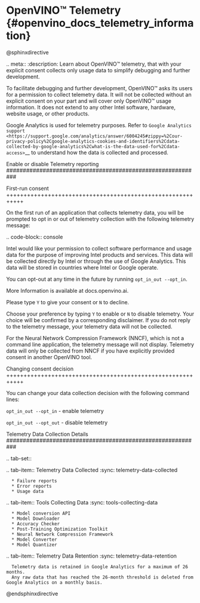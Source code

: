 # OpenVINO™ Telemetry {#openvino_docs_telemetry_information}

@sphinxdirective

.. meta::
   :description: Learn about OpenVINO™ telemetry, that with your explicit consent 
                 collects only usage data to simplify debugging and further development.


To facilitate debugging and further development, OpenVINO™ asks its users for 
a permission to collect telemetry data. It will not be collected 
without an explicit consent on your part and will cover only OpenVINO™ usage information.
It does not extend to any other Intel software, hardware, website usage, or other products. 

Google Analytics is used for telemetry purposes. Refer to 
`Google Analytics support <https://support.google.com/analytics/answer/6004245#zippy=%2Cour-privacy-policy%2Cgoogle-analytics-cookies-and-identifiers%2Cdata-collected-by-google-analytics%2Cwhat-is-the-data-used-for%2Cdata-access>`__ to understand how the data is collected and processed.

Enable or disable Telemetry reporting
###########################################################

First-run consent
+++++++++++++++++++++++++++++++++++++++++++++++++++++++++++

On the first run of an application that collects telemetry data, you will be prompted 
to opt in or out of telemetry collection with the following telemetry message: 

.. code-block:: console

   Intel would like your permission to collect software performance and usage data
   for the purpose of improving Intel products and services. This data will be collected
   directly by Intel or through the use of Google Analytics. This data will be stored 
   in countries where Intel or Google operate.

   You can opt-out at any time in the future by running ``opt_in_out --opt_in``.
   
   More Information is available at docs.openvino.ai.

   Please type ``Y`` to give your consent or ``N`` to decline.

Choose your preference by typing ``Y`` to enable or ``N`` to disable telemetry. Your choice will 
be confirmed by a corresponding disclaimer. If you do not reply to the telemetry message, 
your telemetry data will not be collected. 

For the Neural Network Compression Framework (NNCF), which is not a command line application, 
the telemetry message will not display. Telemetry data will only be collected from NNCF 
if you have explicitly provided consent in another OpenVINO tool.


Changing consent decision
+++++++++++++++++++++++++++++++++++++++++++++++++++++++++++

You can change your data collection decision with the following command lines: 

``opt_in_out --opt_in`` - enable telemetry

``opt_in_out --opt_out`` - disable telemetry


Telemetry Data Collection Details
###########################################################

.. tab-set::

   .. tab-item:: Telemetry Data Collected
      :sync: telemetry-data-collected
   
      * Failure reports 
      * Error reports 
      * Usage data 
   
   .. tab-item:: Tools Collecting Data
      :sync: tools-collecting-data
   
      * Model conversion API 
      * Model Downloader 
      * Accuracy Checker 
      * Post-Training Optimization Toolkit 
      * Neural Network Compression Framework
      * Model Converter
      * Model Quantizer
   
   .. tab-item:: Telemetry Data Retention
      :sync: telemetry-data-retention
   
      Telemetry data is retained in Google Analytics for a maximum of 26 months.
      Any raw data that has reached the 26-month threshold is deleted from Google Analytics on a monthly basis.  


@endsphinxdirective